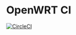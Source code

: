# OpenWRT CI

[![CircleCI](https://circleci.com/gh/openwrt-dev/ci/tree/openwrt-18.06.svg?style=svg)](https://circleci.com/gh/openwrt-dev/ci/tree/openwrt-18.06)
